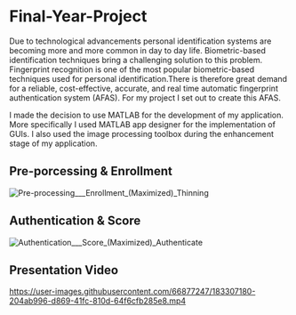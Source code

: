 # Final-Year-Project

Due to technological advancements personal identification systems are becoming more and more common in day to day life. Biometric-based identification techniques bring a 
challenging solution to this problem. Fingerprint recognition is one of the most popular biometric-based techniques used for personal identification.There is therefore 
great demand for a reliable, cost-effective, accurate, and real time automatic fingerprint authentication system (AFAS). For my project I set out to
create this AFAS.

I made the decision to use MATLAB for the development of my application. More specifically I used MATLAB app designer for the implementation of GUIs. I also used the 
image processing toolbox during the enhancement stage of my application.

## Pre-porcessing & Enrollment
![Pre-processing___Enrollment_(Maximized)_Thinning](https://user-images.githubusercontent.com/66877247/183200668-f12772f6-294b-466f-a741-556ebe6c1a5a.png)

## Authentication & Score
![Authentication___Score_(Maximized)_Authenticate](https://user-images.githubusercontent.com/66877247/183200736-515767e5-718d-4d15-8856-17fc0878c029.png)

## Presentation Video
https://user-images.githubusercontent.com/66877247/183307180-204ab996-d869-41fc-810d-64f6cfb285e8.mp4
